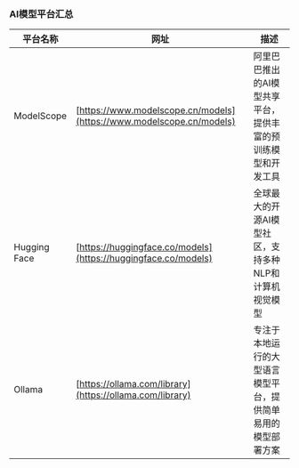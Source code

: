 ### **AI模型平台汇总**

| 平台名称 | 网址 | 描述 |
|----------|------|------|
| ModelScope | [https://www.modelscope.cn/models](https://www.modelscope.cn/models) | 阿里巴巴推出的AI模型共享平台，提供丰富的预训练模型和开发工具 |
| Hugging Face | [https://huggingface.co/models](https://huggingface.co/models) | 全球最大的开源AI模型社区，支持多种NLP和计算机视觉模型 |
| Ollama | [https://ollama.com/library](https://ollama.com/library) | 专注于本地运行的大型语言模型平台，提供简单易用的模型部署方案 |
